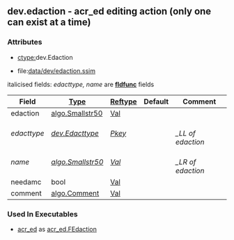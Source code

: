## dev.edaction - acr_ed editing action (only one can exist at a time)


### Attributes
<a href="#attributes"></a>
<!-- dev.mdmark  mdmark:MDSECTION  state:BEG_AUTO  param:Attributes -->
* [ctype:](/txt/ssimdb/dmmeta/ctype.md)dev.Edaction

* file:[data/dev/edaction.ssim](/data/dev/edaction.ssim)

italicised fields: *edacttype, name* are [**fldfunc**](/txt/ssim.md#fldfunc) fields

|Field|[Type](/txt/ssimdb/dmmeta/ctype.md)|[Reftype](/txt/ssimdb/dmmeta/reftype.md)|Default|Comment|
|---|---|---|---|---|
|edaction|[algo.Smallstr50](/txt/protocol/algo/README.md#algo-smallstr50)|[Val](/txt/exe/amc/reftypes.md#val)|||
|*edacttype*|*[dev.Edacttype](/txt/ssimdb/dev/edacttype.md)*|*[Pkey](/txt/exe/amc/reftypes.md#pkey)*||*<br>_LL of edaction*|
|*name*|*[algo.Smallstr50](/txt/protocol/algo/README.md#algo-smallstr50)*|*[Val](/txt/exe/amc/reftypes.md#val)*||*<br>_LR of edaction*|
|needamc|bool|[Val](/txt/exe/amc/reftypes.md#val)|||
|comment|[algo.Comment](/txt/protocol/algo/Comment.md)|[Val](/txt/exe/amc/reftypes.md#val)|||

<!-- dev.mdmark  mdmark:MDSECTION  state:END_AUTO  param:Attributes -->

### Used In Executables
<a href="#used-in-executables"></a>
<!-- dev.mdmark  mdmark:MDSECTION  state:BEG_AUTO  param:ImdbUses -->

* [acr_ed](/txt/exe/acr_ed/internals.md) as [acr_ed.FEdaction](/txt/exe/acr_ed/internals.md#acr_ed-fedaction)

<!-- dev.mdmark  mdmark:MDSECTION  state:END_AUTO  param:ImdbUses -->

